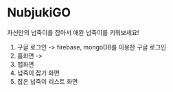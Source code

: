 # NubjukiGO

자신만의 넙죽이를 잡아서 애완 넙죽이를 키워보세요!

1. 구글 로그인
   -> firebase, mongoDB를 이용한 구글 로그인
2. 홈화면
   ->
3. 맵화면
4. 넙죽이 잡기 화면
5. 잡은 넙죽이 리스트 화면

